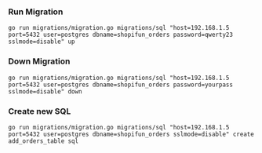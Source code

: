 ### Run Migration
```
go run migrations/migration.go migrations/sql "host=192.168.1.5 port=5432 user=postgres dbname=shopifun_orders password=qwerty23 sslmode=disable" up
```

### Down Migration
```
go run migrations/migration.go migrations/sql "host=192.168.1.5 port=5432 user=postgres dbname=shopifun_orders password=yourpass sslmode=disable" down
```

### Create new SQL
```
go run migrations/migration.go migrations/sql "host=192.168.1.5 port=5432 user=postgres dbname=shopifun_orders sslmode=disable" create add_orders_table sql
```